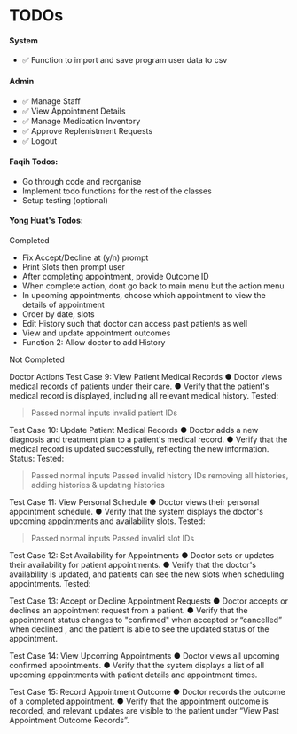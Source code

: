# TODOs

#### System

* ✅ Function to import and save program user data to csv

#### Admin

* ✅ Manage Staff
* ✅ View Appointment Details
* ✅ Manage Medication Inventory
* ✅ Approve Replenistment Requests
* ✅ Logout

#### Faqih Todos:

* Go through code and reorganise
* Implement todo functions for the rest of the classes
* Setup testing (optional)

#### Yong Huat's Todos:

Completed
* Fix Accept/Decline at (y/n) prompt
* Print Slots then prompt user
* After completing appointment, provide Outcome ID
* When complete action, dont go back to main menu but the action menu
* In upcoming appointments, choose which appointment to view the details of appointment
* Order by date, slots
* Edit History such that doctor can access past patients as well
* View and update appointment outcomes
* Function 2: Allow doctor to add History

Not Completed


Doctor Actions 
Test Case 9: View Patient Medical Records 
● Doctor views medical records of patients under their care. 
● Verify that the patient's medical record is displayed, including all relevant medical history. 
Tested: 
>Passed normal inputs
>invalid patient IDs

Test Case 10: Update Patient Medical Records 
● Doctor adds a new diagnosis and treatment plan to a patient's medical record. 
● Verify that the medical record is updated successfully, reflecting the new information.
Status: 
Tested:
>Passed normal inputs
>Passed invalid history IDs 
>removing all histories, adding histories & updating histories

Test Case 11: View Personal Schedule 
● Doctor views their personal appointment schedule. 
● Verify that the system displays the doctor's upcoming appointments and availability slots.
Tested:
>Passed normal inputs
>Passed invalid slot IDs

Test Case 12: Set Availability for Appointments 
● Doctor sets or updates their availability for patient appointments. 
● Verify that the doctor's availability is updated, and patients can see the new slots when scheduling appointments. 
Tested:


Test Case 13: Accept or Decline Appointment Requests 
● Doctor accepts or declines an appointment request from a patient. 
● Verify that the appointment status changes to "confirmed" when accepted or “cancelled” when declined , and the patient is able to see the updated status of the appointment. 

Test Case 14: View Upcoming Appointments 
● Doctor views all upcoming confirmed appointments. 
● Verify that the system displays a list of all upcoming appointments with patient details and appointment times. 

Test Case 15: Record Appointment Outcome 
● Doctor records the outcome of a completed appointment. 
● Verify that the appointment outcome is recorded, and relevant updates are visible to the patient under “View Past Appointment Outcome Records”. 